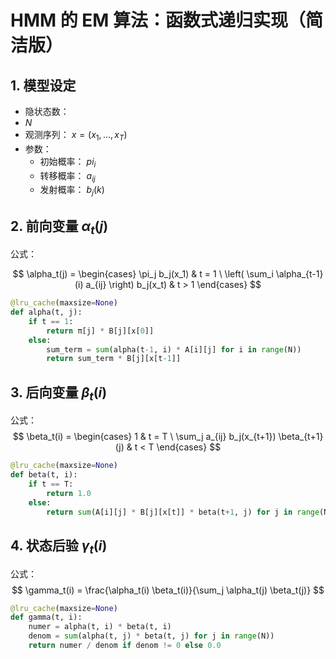 # HMM 的 EM 算法：函数式递归实现（简洁版）

## 1. 模型设定

- 隐状态数：
- $N$
- 观测序列： $x = (x_1, \dots, x_T)$
- 参数：
  - 初始概率： $pi_i$
  - 转移概率： $a_{ij}$
  - 发射概率： $b_j(k)$

## 2. 前向变量  $\alpha_t(j)$

公式： 

$$
\alpha_t(j) = 
\begin{cases}
\pi_j b_j(x_1) & t = 1 \
\left( \sum_i \alpha_{t-1}(i) a_{ij} \right) b_j(x_t) & t > 1
\end{cases}
$$

```python
@lru_cache(maxsize=None)
def alpha(t, j):
    if t == 1:
        return π[j] * B[j][x[0]]
    else:
        sum_term = sum(alpha(t-1, i) * A[i][j] for i in range(N))
        return sum_term * B[j][x[t-1]]
```

## 3. 后向变量 $\beta_t(i)$

公式：
$$
\beta_t(i) = 
\begin{cases}
1 & t = T \
\sum_j a_{ij} b_j(x_{t+1}) \beta_{t+1}(j) & t < T
\end{cases}
$$

```python
@lru_cache(maxsize=None)
def beta(t, i):
    if t == T:
        return 1.0
    else:
        return sum(A[i][j] * B[j][x[t]] * beta(t+1, j) for j in range(N))
```

## 4. 状态后验 $\gamma_t(i)$

公式：
$$
\gamma_t(i) = \frac{\alpha_t(i) \beta_t(i)}{\sum_j \alpha_t(j) \beta_t(j)}
$$

```python
@lru_cache(maxsize=None)
def gamma(t, i):
    numer = alpha(t, i) * beta(t, i)
    denom = sum(alpha(t, j) * beta(t, j) for j in range(N))
    return numer / denom if denom != 0 else 0.0
```
